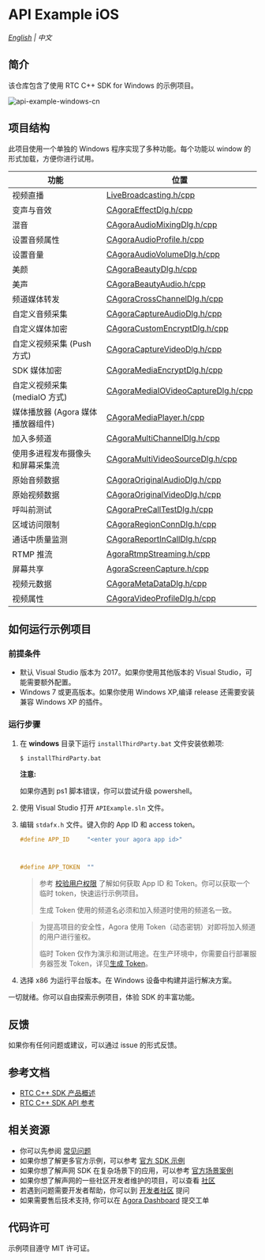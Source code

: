 # API Example iOS

_[English](README.md) | 中文_

## 简介

该仓库包含了使用 RTC C++ SDK for Windows 的示例项目。

![api-example-windows-cn](https://user-images.githubusercontent.com/10089260/120452366-bacdfc00-c3c4-11eb-8264-21cb715275c8.PNG)


## 项目结构

此项目使用一个单独的 Windows 程序实现了多种功能。每个功能以 window 的形式加载，方便你进行试用。

| 功能                              | 位置                                                                                           |
| --------------------------------- | ---------------------------------------------------------------------------------------------- |
| 视频直播                          | [LiveBroadcasting.h/cpp](./APIExample/APIExample/Basic/LiveBroadcasting)                         |
| 变声与音效                        | [CAgoraEffectDlg.h/cpp](./APIExample/APIExample/Advanced/AudioEffect)                            |
| 混音                              | [CAgoraAudioMixingDlg.h/cpp](./APIExample/APIExample/Advanced/AudioMixing)                       |
| 设置音频属性                      | [CAgoraAudioProfile.h/cpp](./APIExample/APIExample/Advanced/AudioProfile)                        |
| 设置音量                          | [CAgoraAudioVolumeDlg.h/cpp](./APIExample/APIExample/Advanced/AudioVolume)                       |
| 美颜                              | [CAgoraBeautyDlg.h/cpp](./APIExample/APIExample/Advanced/Beauty)                                 |
| 美声                              | [CAgoraBeautyAudio.h/cpp](./APIExample/APIExample/Advanced/BeautyAudio)                          |
| 频道媒体转发                      | [CAgoraCrossChannelDlg.h/cpp](./APIExample/APIExample/Advanced/CrossChannel)                     |
| 自定义音频采集                    | [CAgoraCaptureAudioDlg.h/cpp](./APIExample/APIExample/Advanced/CustomAudioCapture)               |
| 自定义媒体加密                    | [CAgoraCustomEncryptDlg.h/cpp](./APIExample/APIExample/Advanced/CustomEncrypt)                   |
| 自定义视频采集 (Push 方式)        | [CAgoraCaptureVideoDlg.h/cpp](./APIExample/APIExample/Advanced/CustomVideoCapture)               |
| SDK 媒体加密                      | [CAgoraMediaEncryptDlg.h/cpp](./APIExample/APIExample/Advanced/MediaEncrypt)                     |
| 自定义视频采集 (mediaIO 方式)     | [CAgoraMediaIOVideoCaptureDlg.h/cpp](./APIExample/APIExample/Advanced/MediaIOCustomVideoCaptrue) |
| 媒体播放器 (Agora 媒体播放器组件) | [CAgoraMediaPlayer.h/cpp](./APIExample/APIExample/Advanced/MediaPlayer)                          |
| 加入多频道                        | [CAgoraMultiChannelDlg.h/cpp](./APIExample/APIExample/Advanced/MultiChannel)                     |
| 使用多进程发布摄像头和屏幕采集流  | [CAgoraMultiVideoSourceDlg.h/cpp](./APIExample/APIExample/Advanced/MultiVideoSource)             |
| 原始音频数据                      | [CAgoraOriginalAudioDlg.h/cpp](./APIExample/APIExample/Advanced/OriginalAudio)                   |
| 原始视频数据                      | [CAgoraOriginalVideoDlg.h/cpp](./APIExample/APIExample/Advanced/OriginalVideo)                   |
| 呼叫前测试                        | [CAgoraPreCallTestDlg.h/cpp](./APIExample/APIExample/Advanced/PreCallTest)                       |
| 区域访问限制                      | [CAgoraRegionConnDlg.h/cpp](./APIExample/APIExample/Advanced/RegionConn)                         |
| 通话中质量监测                    | [CAgoraReportInCallDlg.h/cpp](./APIExample/APIExample/Advanced/ReportInCall)                     |
| RTMP 推流                         | [AgoraRtmpStreaming.h/cpp](./APIExample/APIExample/Advanced/RTMPStream)                          |
| 屏幕共享                          | [AgoraScreenCapture.h/cpp](./APIExample/APIExample/Advanced/ScreenShare)                         |
| 视频元数据                        | [CAgoraMetaDataDlg.h/cpp](./APIExample/APIExample/Advanced/VideoMetadata)                        |
| 视频属性                          | [CAgoraVideoProfileDlg.h/cpp](./APIExample/APIExample/Advanced/VideoProfile)                     |

## 如何运行示例项目

### 前提条件

- 默认 Visual Studio 版本为 2017。如果你使用其他版本的 Visual Studio，可能需要额外配置。
- Windows 7 或更高版本。如果你使用 Windows XP,编译 release 还需要安装兼容 Windows XP 的插件。

### 运行步骤

1. 在 **windows** 目录下运行 `installThirdParty.bat` 文件安装依赖项:

   ```shell
   $ installThirdParty.bat
   ```

   **注意:**

   如果你遇到 ps1 脚本错误，你可以尝试升级 powershell。

2. 使用 Visual Studio 打开 `APIExample.sln` 文件。
3. 编辑 `stdafx.h` 文件。键入你的 App ID 和 access token。

   ```c++
   #define APP_ID     "<enter your agora app id>"



   #define APP_TOKEN  ""
   ```

   > 参考 [校验用户权限](https://docs.agora.io/cn/Agora%20Platform/token) 了解如何获取 App ID 和 Token。你可以获取一个临时 token，快速运行示例项目。
   >
   > 生成 Token 使用的频道名必须和加入频道时使用的频道名一致。

   > 为提高项目的安全性，Agora 使用 Token（动态密钥）对即将加入频道的用户进行鉴权。
   >
   > 临时 Token 仅作为演示和测试用途。在生产环境中，你需要自行部署服务器签发 Token，详见[生成 Token](https://docs.agora.io/cn/Interactive%20Broadcast/token_server)。

4. 选择 x86 为运行平台版本。在 Windows 设备中构建并运行解决方案。

一切就绪。你可以自由探索示例项目，体验 SDK 的丰富功能。

## 反馈

如果你有任何问题或建议，可以通过 issue 的形式反馈。

## 参考文档

- [RTC C++ SDK 产品概述](https://docs.agora.io/cn/Interactive%20Broadcast/product_live?platform=Windows)
- [RTC C++ SDK API 参考](https://docs.agora.io/cn/Interactive%20Broadcast/API%20Reference/cpp/index.html)

## 相关资源

- 你可以先参阅 [常见问题](https://docs.agora.io/cn/faq)
- 如果你想了解更多官方示例，可以参考 [官方 SDK 示例](https://github.com/AgoraIO)
- 如果你想了解声网 SDK 在复杂场景下的应用，可以参考 [官方场景案例](https://github.com/AgoraIO-usecase)
- 如果你想了解声网的一些社区开发者维护的项目，可以查看 [社区](https://github.com/AgoraIO-Community)
- 若遇到问题需要开发者帮助，你可以到 [开发者社区](https://rtcdeveloper.com/) 提问
- 如果需要售后技术支持, 你可以在 [Agora Dashboard](https://dashboard.agora.io) 提交工单

## 代码许可

示例项目遵守 MIT 许可证。
